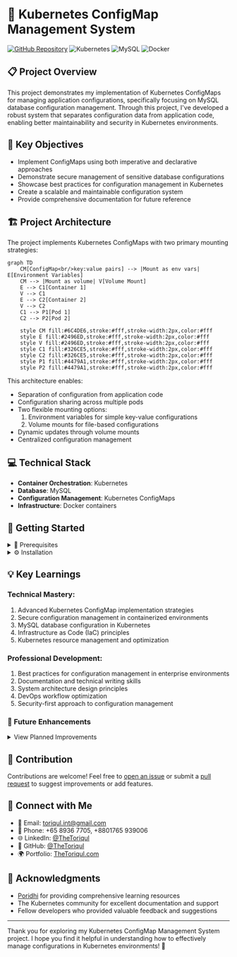 # 🔧 Kubernetes ConfigMap Management System

[![GitHub Repository](https://img.shields.io/badge/GitHub-k8s--configmap--volume-blue?style=flat&logo=github)](https://github.com/TheToriqul/k8s-configmap-volume)
![Kubernetes](https://img.shields.io/badge/Kubernetes-326CE5?style=flat&logo=kubernetes&logoColor=white)
![MySQL](https://img.shields.io/badge/MySQL-4479A1?style=flat&logo=mysql&logoColor=white)
![Docker](https://img.shields.io/badge/Docker-2496ED?style=flat&logo=docker&logoColor=white)

## 📋 Project Overview

This project demonstrates my implementation of Kubernetes ConfigMaps for managing application configurations, specifically focusing on MySQL database configuration management. Through this project, I've developed a robust system that separates configuration data from application code, enabling better maintainability and security in Kubernetes environments.

## 🎯 Key Objectives

- Implement ConfigMaps using both imperative and declarative approaches
- Demonstrate secure management of sensitive database configurations
- Showcase best practices for configuration management in Kubernetes
- Create a scalable and maintainable configuration system
- Provide comprehensive documentation for future reference

## 🏗️ Project Architecture

The project implements Kubernetes ConfigMaps with two primary mounting strategies:

```mermaid
graph TD
    CM[ConfigMap<br/>key:value pairs] --> |Mount as env vars| E[Environment Variables]
    CM --> |Mount as volume| V[Volume Mount]
    E --> C1[Container 1]
    V --> C1
    E --> C2[Container 2]
    V --> C2
    C1 --> P1[Pod 1]
    C2 --> P2[Pod 2]
    
    style CM fill:#6C4DE6,stroke:#fff,stroke-width:2px,color:#fff
    style E fill:#2496ED,stroke:#fff,stroke-width:2px,color:#fff
    style V fill:#2496ED,stroke:#fff,stroke-width:2px,color:#fff
    style C1 fill:#326CE5,stroke:#fff,stroke-width:2px,color:#fff
    style C2 fill:#326CE5,stroke:#fff,stroke-width:2px,color:#fff
    style P1 fill:#4479A1,stroke:#fff,stroke-width:2px,color:#fff
    style P2 fill:#4479A1,stroke:#fff,stroke-width:2px,color:#fff
```

This architecture enables:
- Separation of configuration from application code
- Configuration sharing across multiple pods
- Two flexible mounting options:
  1. Environment variables for simple key-value configurations
  2. Volume mounts for file-based configurations
- Dynamic updates through volume mounts
- Centralized configuration management

## 💻 Technical Stack

- **Container Orchestration**: Kubernetes
- **Database**: MySQL
- **Configuration Management**: Kubernetes ConfigMaps
- **Infrastructure**: Docker containers

## 🚀 Getting Started

<details>
<summary>🐳 Prerequisites</summary>

- Kubernetes cluster (local or cloud-based)
- kubectl CLI tool installed
- Basic understanding of Kubernetes concepts
- Docker installed (for local development)

</details>

<details>
<summary>⚙️ Installation</summary>

1. Clone the repository:
   ```bash
   git clone https://github.com/TheToriqul/k8s-configmap-volume.git
   ```
2. Navigate to the project directory:
   ```bash
   cd k8s-configmap-volume
   ```
3. Apply the ConfigMap configuration:
   ```bash
   kubectl apply -f config-map.yaml
   ```

</details>

## 💡 Key Learnings

### Technical Mastery:

1. Advanced Kubernetes ConfigMap implementation strategies
2. Secure configuration management in containerized environments
3. MySQL database configuration in Kubernetes
4. Infrastructure as Code (IaC) principles
5. Kubernetes resource management and optimization

### Professional Development:

1. Best practices for configuration management in enterprise environments
2. Documentation and technical writing skills
3. System architecture design principles
4. DevOps workflow optimization
5. Security-first approach to configuration management

### 🔄 Future Enhancements

<details>
<summary>View Planned Improvements</summary>

1. Implementation of SecretProviderClass for enhanced security
2. Dynamic configuration updates without pod restarts
3. Integration with external configuration management tools
4. Automated validation and testing pipeline
5. Multi-environment configuration management
6. Configuration versioning and rollback capabilities

</details>

## 🙌 Contribution

Contributions are welcome! Feel free to [open an issue](https://github.com/TheToriqul/k8s-configmap-volume/issues) or submit a [pull request](https://github.com/TheToriqul/k8s-configmap-volume/pulls) to suggest improvements or add features.

## 📧 Connect with Me

- 📧 Email: toriqul.int@gmail.com
- 📱 Phone: +65 8936 7705, +8801765 939006
- 🌐 LinkedIn: [@TheToriqul](https://www.linkedin.com/in/thetoriqul/)
- 🐙 GitHub: [@TheToriqul](https://github.com/TheToriqul)
- 🌍 Portfolio: [TheToriqul.com](https://thetoriqul.com)

## 👏 Acknowledgments

- [Poridhi](https://devops.poridhi.io/) for providing comprehensive learning resources
- The Kubernetes community for excellent documentation and support
- Fellow developers who provided valuable feedback and suggestions

---

Thank you for exploring my Kubernetes ConfigMap Management System project. I hope you find it helpful in understanding how to effectively manage configurations in Kubernetes environments! 🚀
